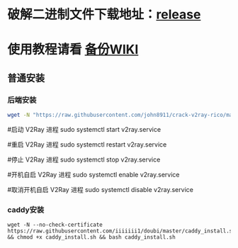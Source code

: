
# 破解二进制文件下载地址：[release](https://github.com/RManLuo/crack-v2ray-sspanel-v3-mod_Uim-plugin/releases)
# 使用教程请看 [备份WIKI](https://github.com/splendidwrx/v2ray-wiki)

## 普通安装
### 后端安装
``` bash
wget -N "https://raw.githubusercontent.com/john8911/crack-v2ray-rico/master/install-v2ray.sh" && chmod +x install-v2ray.sh && ./install-v2ray.sh
```
#启动 V2Ray 进程
sudo systemctl start v2ray.service

#重启 V2Ray 进程
sudo systemctl restart v2ray.service

#停止 V2Ray 进程
sudo systemctl stop v2ray.service

#开机自启 V2Ray 进程
sudo systemctl enable v2ray.service

#取消开机自启 V2Ray 进程
sudo systemctl disable v2ray.service

### caddy安装
```
wget -N --no-check-certificate https://raw.githubusercontent.com/iiiiiii1/doubi/master/caddy_install.sh && chmod +x caddy_install.sh && bash caddy_install.sh
```
